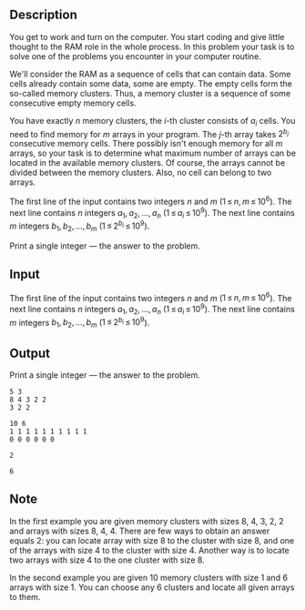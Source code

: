 ## Description

<div><p>You get to work and turn on the computer. You start coding and give little thought to the RAM role in the whole process. In this problem your task is to solve one of the problems you encounter in your computer routine.</p><p>We'll consider the RAM as a sequence of cells that can contain data. Some cells already contain some data, some are empty. The empty cells form the so-called <span class="tex-font-style-it">memory clusters</span>. Thus, a memory cluster is a sequence of some consecutive empty memory cells. </p><p>You have exactly <span class="tex-span"><i>n</i></span> memory clusters, the <span class="tex-span"><i>i</i></span>-th cluster consists of <span class="tex-span"><i>a</i><sub class="lower-index"><i>i</i></sub></span> cells. You need to find memory for <span class="tex-span"><i>m</i></span> arrays in your program. The <span class="tex-span"><i>j</i></span>-th array takes <span class="tex-span">2<sup class="upper-index"><i>b</i><sub class="lower-index"><i>j</i></sub></sup></span> consecutive memory cells. There possibly isn't enough memory for all <span class="tex-span"><i>m</i></span> arrays, so your task is to determine what maximum number of arrays can be located in the available memory clusters. Of course, the arrays cannot be divided between the memory clusters. Also, no cell can belong to two arrays.</p></div><div class="input-specification"><p>The first line of the input contains two integers <span class="tex-span"><i>n</i></span> and <span class="tex-span"><i>m</i></span> (<span class="tex-span">1 ≤ <i>n</i>, <i>m</i> ≤ 10<sup class="upper-index">6</sup></span>). The next line contains <span class="tex-span"><i>n</i></span> integers <span class="tex-span"><i>a</i><sub class="lower-index">1</sub>, <i>a</i><sub class="lower-index">2</sub>, ..., <i>a</i><sub class="lower-index"><i>n</i></sub></span> (<span class="tex-span">1 ≤ <i>a</i><sub class="lower-index"><i>i</i></sub> ≤ 10<sup class="upper-index">9</sup></span>). The next line contains <span class="tex-span"><i>m</i></span> integers <span class="tex-span"><i>b</i><sub class="lower-index">1</sub>, <i>b</i><sub class="lower-index">2</sub>, ..., <i>b</i><sub class="lower-index"><i>m</i></sub></span> (<span class="tex-span">1 ≤ 2<sup class="upper-index"><i>b</i><sub class="lower-index"><i>i</i></sub></sup> ≤ 10<sup class="upper-index">9</sup></span>).</p></div><div class="output-specification"><p>Print a single integer — the answer to the problem.</p></div>

## Input

<p>The first line of the input contains two integers <span class="tex-span"><i>n</i></span> and <span class="tex-span"><i>m</i></span> (<span class="tex-span">1 ≤ <i>n</i>, <i>m</i> ≤ 10<sup class="upper-index">6</sup></span>). The next line contains <span class="tex-span"><i>n</i></span> integers <span class="tex-span"><i>a</i><sub class="lower-index">1</sub>, <i>a</i><sub class="lower-index">2</sub>, ..., <i>a</i><sub class="lower-index"><i>n</i></sub></span> (<span class="tex-span">1 ≤ <i>a</i><sub class="lower-index"><i>i</i></sub> ≤ 10<sup class="upper-index">9</sup></span>). The next line contains <span class="tex-span"><i>m</i></span> integers <span class="tex-span"><i>b</i><sub class="lower-index">1</sub>, <i>b</i><sub class="lower-index">2</sub>, ..., <i>b</i><sub class="lower-index"><i>m</i></sub></span> (<span class="tex-span">1 ≤ 2<sup class="upper-index"><i>b</i><sub class="lower-index"><i>i</i></sub></sup> ≤ 10<sup class="upper-index">9</sup></span>).</p>

## Output

<p>Print a single integer — the answer to the problem.</p>





```input1
5 3
8 4 3 2 2
3 2 2

```




```input2
10 6
1 1 1 1 1 1 1 1 1 1
0 0 0 0 0 0

```




```output1
2

```




```output2
6

```



## Note

<p>In the first example you are given memory clusters with sizes 8, 4, 3, 2, 2 and arrays with sizes 8, 4, 4. There are few ways to obtain an answer equals 2: you can locate array with size 8 to the cluster with size 8, and one of the arrays with size 4 to the cluster with size 4. Another way is to locate two arrays with size 4 to the one cluster with size 8.</p><p>In the second example you are given 10 memory clusters with size 1 and 6 arrays with size 1. You can choose any 6 clusters and locate all given arrays to them.</p>
